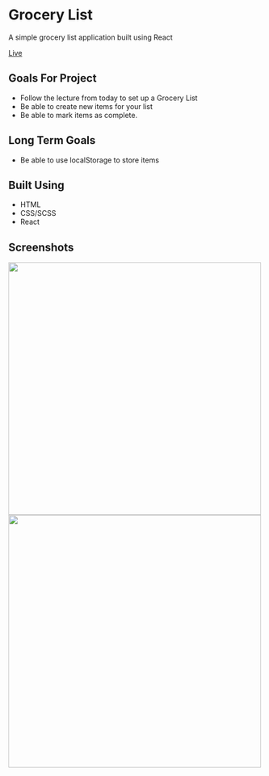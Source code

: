 # Grocery List
A simple grocery list application built using React

[Live](https://danieljbailey.github.io/Grocery-List-Todo/)

## Goals For Project

* Follow the lecture from today to set up a Grocery List
* Be able to create new items for your list
* Be able to mark items as complete.

## Long Term Goals
* Be able to use localStorage to store items

## Built Using
- HTML
- CSS/SCSS
- React


## Screenshots
<img src="https://i.gyazo.com/75c6047f8cc2f490d63f9b5ad450d800.png" width="500px"/>
<img src="https://i.gyazo.com/2ff1969037b4f141799adf4451f96cab.png" width="500px"/>